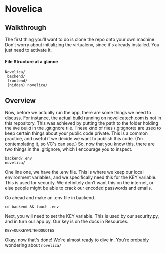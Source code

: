 # Novelica
## Walkthrough
The first thing you’ll want to do is clone the repo onto your own machine. Don’t worry about initializing the virtualenv, since it's already installed. You just need to activate it. 

#### File Structure at a glance
```
Novelica/
 backend/
 frontend/
 (hidden) novelica/
```

## Overview
Now, before we actually run the app, there are some things we need to discuss. For instance, the actual build running on novelicatech.com is not in this repository. This was achieved by putting the path to the folder holding the live build in the .gitignore file. These kind of files (.gitignore) are used to keep certain things about your public code private. This is a common practice, and useful if we decide we want to publish this code. (I’m contemplating it, so VC's can see.) So, now that you know this, there are two things in the .gitignore, which I encourage you to inspect.

```
backend/.env
novelica/
```
One line one, we have the .env file. This is where we keep our local environment variables, and we specifically need this for the KEY variable. This is used for security. We definitely don’t want this on the internet, or else people might be able to crack our encoded passwords and emails.

Go ahead and make an .env file in backend.

```
cd backend && touch .env
```

Next, you will need to set the KEY variable. This is used by our security.py, and in turn our app.py. Our key is on the docs in Resources.
```
KEY=OURKEYWITHNOQUOTES
```
Okay, now that's done! We're almost ready to dive in. You're probably wondering about ```novelica/```

 
